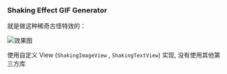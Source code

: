 ### Shaking Effect GIF Generator

就是做这种稀奇古怪特效的：

![效果图](https://cdn.jsdelivr.net/gh/zsqw123/cdn@master/picCDN/20210430002255.gif)

使用自定义 View (`ShakingImageView` , `ShakingTextView`) 实现, 没有使用其他第三方库